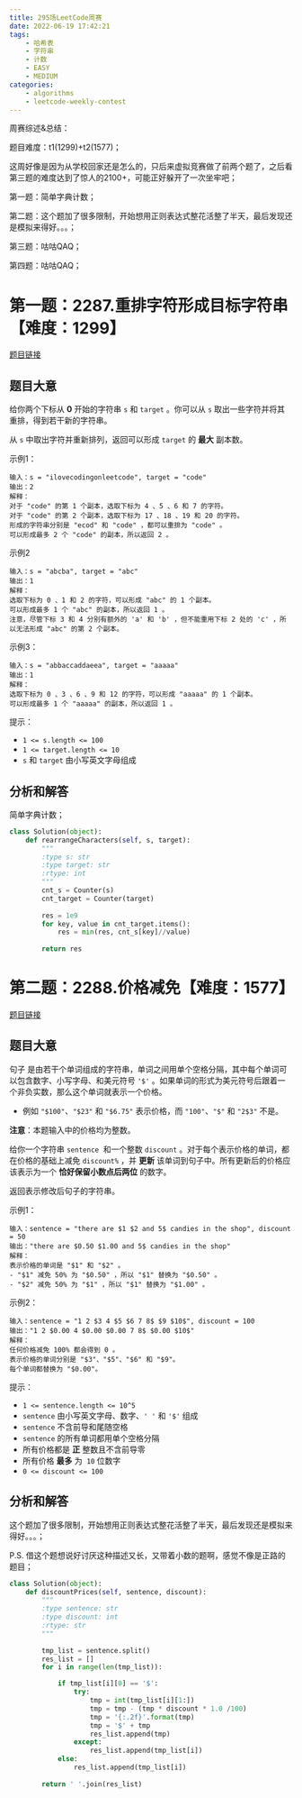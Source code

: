 ```yaml
---
title: 295场LeetCode周赛
date: 2022-06-19 17:42:21
tags:
    - 哈希表
    - 字符串
    - 计数
    - EASY
    - MEDIUM
categories:
	- algorithms
	- leetcode-weekly-contest
---
```


周赛综述&总结：

题目难度：t1(1299)+t2(1577)；

这周好像是因为从学校回家还是怎么的，只后来虚拟竞赛做了前两个题了，之后看第三题的难度达到了惊人的2100+，可能正好躲开了一次坐牢吧；

第一题：简单字典计数；

第二题：这个题加了很多限制，开始想用正则表达式整花活整了半天，最后发现还是模拟来得好。。。；

第三题：咕咕QAQ；

第四题：咕咕QAQ；

<!--more-->

# 第一题：2287.重排字符形成目标字符串【难度：1299】

[题目链接](https://leetcode.cn/problems/rearrange-characters-to-make-target-string/)

## 题目大意

给你两个下标从 **0** 开始的字符串 `s` 和 `target` 。你可以从 `s` 取出一些字符并将其重排，得到若干新的字符串。

从 `s` 中取出字符并重新排列，返回可以形成 `target` 的 **最大** 副本数。

示例1：
```
输入：s = "ilovecodingonleetcode", target = "code"
输出：2
解释：
对于 "code" 的第 1 个副本，选取下标为 4 、5 、6 和 7 的字符。
对于 "code" 的第 2 个副本，选取下标为 17 、18 、19 和 20 的字符。
形成的字符串分别是 "ecod" 和 "code" ，都可以重排为 "code" 。
可以形成最多 2 个 "code" 的副本，所以返回 2 。
```

示例2
```
输入：s = "abcba", target = "abc"
输出：1
解释：
选取下标为 0 、1 和 2 的字符，可以形成 "abc" 的 1 个副本。 
可以形成最多 1 个 "abc" 的副本，所以返回 1 。
注意，尽管下标 3 和 4 分别有额外的 'a' 和 'b' ，但不能重用下标 2 处的 'c' ，所以无法形成 "abc" 的第 2 个副本。
```

示例3：
```
输入：s = "abbaccaddaeea", target = "aaaaa"
输出：1
解释：
选取下标为 0 、3 、6 、9 和 12 的字符，可以形成 "aaaaa" 的 1 个副本。
可以形成最多 1 个 "aaaaa" 的副本，所以返回 1 。
```

提示：
- `1 <= s.length <= 100`
- `1 <= target.length <= 10`
- `s` 和 `target` 由小写英文字母组成

## 分析和解答

简单字典计数；

```python
class Solution(object):
    def rearrangeCharacters(self, s, target):
        """
        :type s: str
        :type target: str
        :rtype: int
        """
        cnt_s = Counter(s)
        cnt_target = Counter(target)
        
        res = 1e9
        for key, value in cnt_target.items():
            res = min(res, cnt_s[key]//value)
        
        return res
```


# 第二题：2288.价格减免【难度：1577】

[题目链接](https://leetcode.cn/problems/apply-discount-to-prices/)

## 题目大意

句子 是由若干个单词组成的字符串，单词之间用单个空格分隔，其中每个单词可以包含数字、小写字母、和美元符号 `'$'` 。如果单词的形式为美元符号后跟着一个非负实数，那么这个单词就表示一个价格。
- 例如 `"$100"`、`"$23"` 和 `"$6.75"` 表示价格，而 `"100"`、`"$"` 和 `"2$3"` 不是。

**注意**：本题输入中的价格均为整数。

给你一个字符串 `sentence`  和一个整数 `discount` 。对于每个表示价格的单词，都在价格的基础上减免 `discount%` ，并 **更新** 该单词到句子中。所有更新后的价格应该表示为一个 **恰好保留小数点后两位** 的数字。

返回表示修改后句子的字符串。

示例1：
```
输入：sentence = "there are $1 $2 and 5$ candies in the shop", discount = 50
输出："there are $0.50 $1.00 and 5$ candies in the shop"
解释：
表示价格的单词是 "$1" 和 "$2" 。 
- "$1" 减免 50% 为 "$0.50" ，所以 "$1" 替换为 "$0.50" 。
- "$2" 减免 50% 为 "$1" ，所以 "$1" 替换为 "$1.00" 。
```

示例2：
```
输入：sentence = "1 2 $3 4 $5 $6 7 8$ $9 $10$", discount = 100
输出："1 2 $0.00 4 $0.00 $0.00 7 8$ $0.00 $10$"
解释：
任何价格减免 100% 都会得到 0 。
表示价格的单词分别是 "$3"、"$5"、"$6" 和 "$9"。
每个单词都替换为 "$0.00"。
```

提示：
- `1 <= sentence.length <= 10^5`
- `sentence` 由小写英文字母、数字、`' '` 和 `'$'` 组成
- `sentence` 不含前导和尾随空格
- `sentence` 的所有单词都用单个空格分隔
- 所有价格都是 **正** 整数且不含前导零
- 所有价格 **最多** 为  `10` 位数字
- `0 <= discount <= 100`

## 分析和解答

这个题加了很多限制，开始想用正则表达式整花活整了半天，最后发现还是模拟来得好。。。；

P.S. 借这个题想说好讨厌这种描述又长，又带着小数的题啊，感觉不像是正路的题目；

```python
class Solution(object):
    def discountPrices(self, sentence, discount):
        """
        :type sentence: str
        :type discount: int
        :rtype: str
        """
        
        tmp_list = sentence.split()
        res_list = []
        for i in range(len(tmp_list)):

            if tmp_list[i][0] == '$':
                try:
                    tmp = int(tmp_list[i][1:])
                    tmp = tmp - (tmp * discount * 1.0 /100)
                    tmp = '{:.2f}'.format(tmp)
                    tmp = '$' + tmp
                    res_list.append(tmp)
                except:
                    res_list.append(tmp_list[i])
            else:
                res_list.append(tmp_list[i])
        
        return ' '.join(res_list)
```